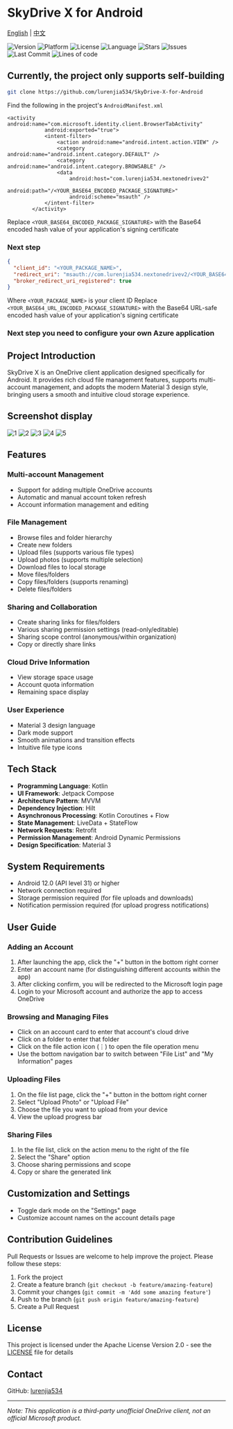 # SkyDrive X for Android

[English](README.md) | [中文](README_zh.md)

![Version](https://img.shields.io/badge/version-2.2.0-blue)
![Platform](https://img.shields.io/badge/platform-Android-brightgreen)
![License](https://img.shields.io/badge/license-MIT-green)
![Language](https://img.shields.io/badge/language-Kotlin-orange)
![Stars](https://img.shields.io/github/stars/lurenjia534/NextOneDrivev3)
![Issues](https://img.shields.io/github/issues/lurenjia534/NextOneDrivev3)
![Last Commit](https://img.shields.io/github/last-commit/lurenjia534/NextOneDrivev3)
![Lines of code](https://img.shields.io/tokei/lines/github/lurenjia534/NextOneDrivev3)

## Currently, the project only supports self-building


```bash
git clone https://github.com/lurenjia534/SkyDrive-X-for-Android
```

Find the following in the project's `AndroidManifest.xml`

```
<activity android:name="com.microsoft.identity.client.BrowserTabActivity"
            android:exported="true">
            <intent-filter>
                <action android:name="android.intent.action.VIEW" />
                <category android:name="android.intent.category.DEFAULT" />
                <category android:name="android.intent.category.BROWSABLE" />
                <data
                    android:host="com.lurenjia534.nextonedrivev2"
                    android:path="/<YOUR_BASE64_ENCODED_PACKAGE_SIGNATURE>"
                    android:scheme="msauth" />
            </intent-filter>
        </activity>
```

Replace `<YOUR_BASE64_ENCODED_PACKAGE_SIGNATURE>` with the Base64 encoded hash value of your application's signing certificate

### Next step

```json
{
  "client_id": "<YOUR_PACKAGE_NAME>",
  "redirect_uri": "msauth://com.lurenjia534.nextonedrivev2/<YOUR_BASE64_URL_ENCODED_PACKAGE_SIGNATURE>",
  "broker_redirect_uri_registered": true
}

```

Where `<YOUR_PACKAGE_NAME>` is your client ID 
Replace `<YOUR_BASE64_URL_ENCODED_PACKAGE_SIGNATURE>` with the Base64 URL-safe encoded hash value of your application's signing certificate


### Next step you need to configure your own Azure application

## Project Introduction

SkyDrive X is an OneDrive client application designed specifically for Android. It provides rich cloud file management features, supports multi-account management, and adopts the modern Material 3 design style, bringing users a smooth and intuitive cloud storage experience.

## Screenshot display

![1](image/1.png)
![2](image/2.png)
![3](image/3.png)
![4](image/4.png)
![5](image/5.png)

## Features

### Multi-account Management
- Support for adding multiple OneDrive accounts
- Automatic and manual account token refresh
- Account information management and editing

### File Management
- Browse files and folder hierarchy
- Create new folders
- Upload files (supports various file types)
- Upload photos (supports multiple selection)
- Download files to local storage
- Move files/folders
- Copy files/folders (supports renaming)
- Delete files/folders

### Sharing and Collaboration
- Create sharing links for files/folders
- Various sharing permission settings (read-only/editable)
- Sharing scope control (anonymous/within organization)
- Copy or directly share links

### Cloud Drive Information
- View storage space usage
- Account quota information
- Remaining space display

### User Experience
- Material 3 design language
- Dark mode support
- Smooth animations and transition effects
- Intuitive file type icons

## Tech Stack

- **Programming Language**: Kotlin
- **UI Framework**: Jetpack Compose
- **Architecture Pattern**: MVVM
- **Dependency Injection**: Hilt
- **Asynchronous Processing**: Kotlin Coroutines + Flow
- **State Management**: LiveData + StateFlow
- **Network Requests**: Retrofit
- **Permission Management**: Android Dynamic Permissions
- **Design Specification**: Material 3

## System Requirements

- Android 12.0 (API level 31) or higher
- Network connection required
- Storage permission required (for file uploads and downloads)
- Notification permission required (for upload progress notifications)

## User Guide

### Adding an Account
1. After launching the app, click the "+" button in the bottom right corner
2. Enter an account name (for distinguishing different accounts within the app)
3. After clicking confirm, you will be redirected to the Microsoft login page
4. Login to your Microsoft account and authorize the app to access OneDrive

### Browsing and Managing Files
- Click on an account card to enter that account's cloud drive
- Click on a folder to enter that folder
- Click on the file action icon (⋮) to open the file operation menu
- Use the bottom navigation bar to switch between "File List" and "My Information" pages

### Uploading Files
1. On the file list page, click the "+" button in the bottom right corner
2. Select "Upload Photo" or "Upload File"
3. Choose the file you want to upload from your device
4. View the upload progress bar

### Sharing Files
1. In the file list, click on the action menu to the right of the file
2. Select the "Share" option
3. Choose sharing permissions and scope
4. Copy or share the generated link

## Customization and Settings

- Toggle dark mode on the "Settings" page
- Customize account names on the account details page

## Contribution Guidelines

Pull Requests or Issues are welcome to help improve the project. Please follow these steps:

1. Fork the project
2. Create a feature branch (`git checkout -b feature/amazing-feature`)
3. Commit your changes (`git commit -m 'Add some amazing feature'`)
4. Push to the branch (`git push origin feature/amazing-feature`)
5. Create a Pull Request

## License

This project is licensed under the Apache License Version 2.0 - see the [LICENSE](LICENSE) file for details

## Contact

GitHub: [lurenjia534](https://github.com/lurenjia534)

---

*Note: This application is a third-party unofficial OneDrive client, not an official Microsoft product.*

